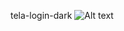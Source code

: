  tela-login-dark
 ![Alt text](~/OneDrive/Documentos/projetos/tela-de-login-tema-dark/assets/Tela-de-login.png?raw=true "Tela-Dark")
